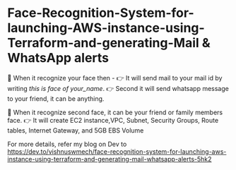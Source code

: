 # Face-Recognition-System-for-launching-AWS-instance-using-Terraform-and-generating-Mail & WhatsApp alerts



📌 When it recognize your face then - 
👉 It will send mail to your mail id by writing *this is face of your_name*. 
👉 Second it will send whatsapp message to your friend, it can be anything. 

📌 When it recognize second  face, it can be your friend or family members face.
👉 It will create EC2 instance,VPC, Subnet, Security Groups, Route tables, Internet Gateway, and 5GB EBS Volume 


For more details, refer my blog on Dev to https://dev.to/vishnuswmech/face-recognition-system-for-launching-aws-instance-using-terraform-and-generating-mail-whatsapp-alerts-5hk2
